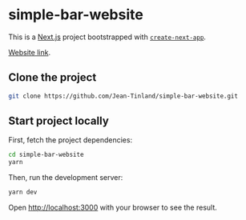 # simple-bar-website

This is a [Next.js](https://nextjs.org/) project bootstrapped with [`create-next-app`](https://github.com/vercel/next.js/tree/canary/packages/create-next-app).

[Website link](https://www.simple-bar.com).

## Clone the project

```sh
git clone https://github.com/Jean-Tinland/simple-bar-website.git
```

## Start project locally

First, fetch the project dependencies:

```sh
cd simple-bar-website
yarn
```

Then, run the development server:

```sh
yarn dev
```

Open [http://localhost:3000](http://localhost:3000) with your browser to see the result.
